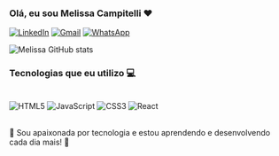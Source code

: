 ### Olá, eu sou Melissa Campitelli ❤️
[![LinkedIn](https://img.shields.io/badge/LinkedIn-0077B5?style=for-the-badge&logo=linkedin&logoColor=white)](https://www.linkedin.com/in/melissacampitelli/)
[![Gmail](https://img.shields.io/badge/Gmail-D14836?style=for-the-badge&logo=gmail&logoColor=white)](mailto:melhtms@gmail.com)
[![WhatsApp](https://img.shields.io/badge/WhatsApp-25D366?style=for-the-badge&logo=whatsapp&logoColor=white)](https://wa.me/5581987702153?text=Ola+Melissa+vim+do+Github)

![Melissa GitHub stats](https://github-readme-stats.vercel.app/api?username=melissacampitelli&show_icons=true&theme=tokyonight)

### Tecnologias que eu utilizo 💻
<div style = "display: inline_block"><br/> 
  <img align= "center"alt="HTML5" src="https://img.shields.io/badge/HTML5-E34F26?style=for-the-badge&logo=html5&logoColor=white"/>
   <img align= "center"alt="JavaScript" src="https://img.shields.io/badge/JavaScript-F7DF1E?style=for-the-badge&logo=javascript&logoColor=black"/>
   <img align= "center"alt="CSS3" src="https://img.shields.io/badge/CSS3-1572B6?style=for-the-badge&logo=css3&logoColor=white"/>
   <img align= "center"alt="React" src="https://img.shields.io/badge/React-20232A?style=for-the-badge&logo=react&logoColor=61DAFB"/>
  </div><br/>
  
 💙 Sou apaixonada por tecnologia e estou aprendendo e desenvolvendo cada dia mais! 💙



